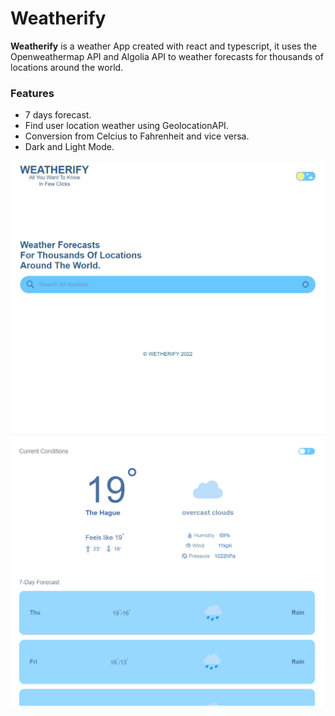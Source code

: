 # Weatherify

<strong>Weatherify</strong> is a weather App created with react and typescript, it uses the Openweathermap API and Algolia API to weather forecasts for thousands of locations around the world.
<br>

### Features

- 7 days forecast.
- Find user location weather using GeolocationAPI.
- Conversion from Celcius to Fahrenheit and vice versa.
- Dark and Light Mode.

![](src/assets/weather.jpg)
![](src/assets/weather1.jpg)
